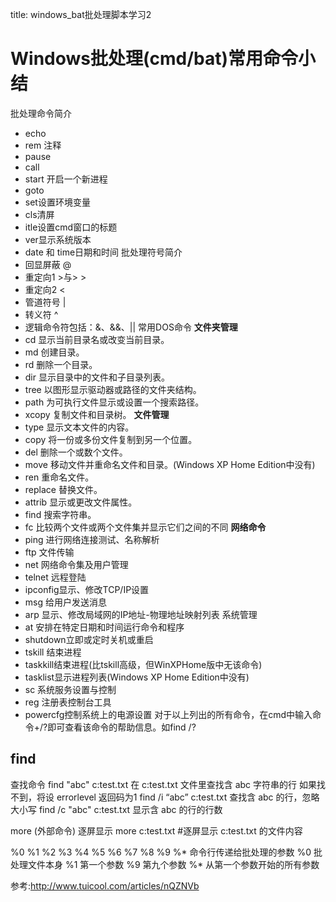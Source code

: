 title: windows_bat批处理脚本学习2 

#  Windows批处理(cmd/bat)常用命令小结 
批处理命令简介
  * echo
  * rem 注释
  * pause
  * call
  * start 开启一个新进程
  * goto
  * set设置环境变量
  * cls清屏
  * itle设置cmd窗口的标题
  * ver显示系统版本
  * date 和 time日期和时间
批处理符号简介
  * 回显屏蔽 @
  * 重定向1 >与> >
  * 重定向2 <
  * 管道符号 |
  * 转义符 ^
  * 逻辑命令符包括：&、&&、||
常用DOS命令
**文件夹管理**
  * cd 显示当前目录名或改变当前目录。
  * md 创建目录。
  * rd 删除一个目录。
  * dir 显示目录中的文件和子目录列表。
  * tree 以图形显示驱动器或路径的文件夹结构。
  * path 为可执行文件显示或设置一个搜索路径。
  * xcopy 复制文件和目录树。
**文件管理**
  * type 显示文本文件的内容。
  * copy 将一份或多份文件复制到另一个位置。
  * del 删除一个或数个文件。
  * move 移动文件并重命名文件和目录。(Windows XP Home Edition中没有)
  * ren 重命名文件。
  * replace 替换文件。
  * attrib 显示或更改文件属性。
  * find 搜索字符串。
  * fc 比较两个文件或两个文件集并显示它们之间的不同
**网络命令**
  * ping 进行网络连接测试、名称解析
  * ftp 文件传输
  * net 网络命令集及用户管理
  * telnet 远程登陆
  * ipconfig显示、修改TCP/IP设置
  * msg 给用户发送消息
  * arp 显示、修改局域网的IP地址-物理地址映射列表
系统管理
  * at 安排在特定日期和时间运行命令和程序
  * shutdown立即或定时关机或重启
  * tskill 结束进程
  * taskkill结束进程(比tskill高级，但WinXPHome版中无该命令)
  * tasklist显示进程列表(Windows XP Home Edition中没有)
  * sc 系统服务设置与控制
  * reg 注册表控制台工具
  * powercfg控制系统上的电源设置
对于以上列出的所有命令，在cmd中输入命令+/?即可查看该命令的帮助信息。如find /?

##  find
查找命令
find "abc" c:test.txt
在 c:test.txt 文件里查找含 abc 字符串的行
如果找不到，将设 errorlevel 返回码为1
find /i “abc” c:test.txt
查找含 abc 的行，忽略大小写
find /c "abc" c:test.txt
显示含 abc 的行的行数

more (外部命令)
逐屏显示
more c:test.txt     #逐屏显示 c:test.txt 的文件内容

%0 %1 %2 %3 %4 %5 %6 %7 %8 %9 %*
命令行传递给批处理的参数
%0 批处理文件本身
%1 第一个参数
%9 第九个参数
%* 从第一个参数开始的所有参数


参考:http://www.tuicool.com/articles/nQZNVb